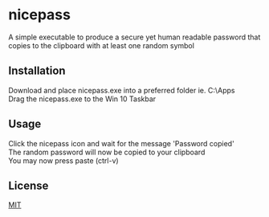 # nicepass

A simple executable to produce a secure yet human readable password that copies
to the clipboard with at least one random symbol

## Installation

Download and place nicepass.exe into a preferred folder ie. C:\Apps \
Drag the nicepass.exe to the Win 10 Taskbar

## Usage

Click the nicepass icon and wait for the message 'Password copied' \
The random password will now be copied to your clipboard \
You may now press paste (ctrl-v)

## License
[MIT](https://choosealicense.com/licenses/mit/)
